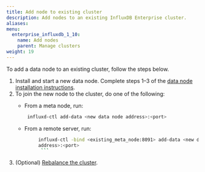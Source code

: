 ```yaml
---
title: Add node to existing cluster
description: Add nodes to an existing InfluxDB Enterprise cluster.
aliases:
menu:
  enterprise_influxdb_1_10:
    name: Add nodes
    parent: Manage clusters
weight: 19
---
```


To add a data node to an existing cluster, follow the steps below.

1. Install and start a new data node.
   Complete steps 1–3 of the [data node installation instructions](/enterprise_influxdb/v1.10/introduction/install-and-deploy/installation/data_node_installation/#step-1-add-appropriate-dns-entries-for-each-of-your-servers).
2. To join the new node to the cluster, do one of the following:
    -  From a meta node, run:
        ```sh
         influxd-ctl add-data <new data node address>:<port>
         ```
      - From a remote server, run:

        ```sh
             influxd-ctl -bind <existing_meta_node:8091> add-data <new data node 
             address>:<port>
              ```
3. (Optional) [Rebalance the cluster](/enterprise_influxdb/v1.10/administration/manage/clusters/rebalance/).
